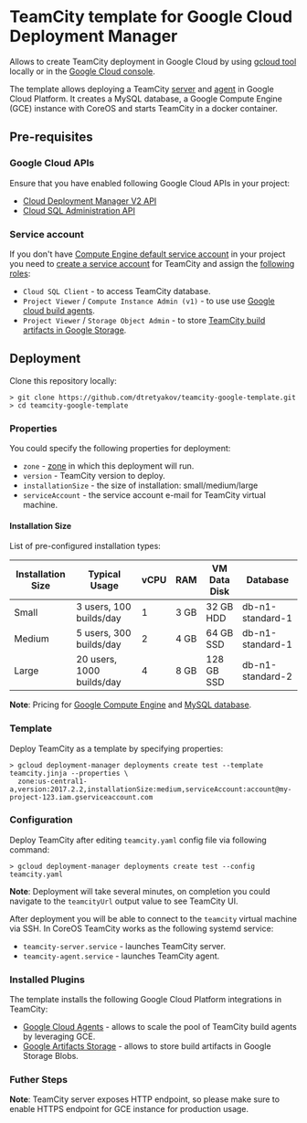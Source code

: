 # TeamCity template for Google Cloud Deployment Manager

Allows to create TeamCity deployment in Google Cloud by using [gcloud tool](https://cloud.google.com/sdk/gcloud/) locally or in the [Google Cloud console](https://console.cloud.google.com/).

The template allows deploying a TeamCity [server](https://hub.docker.com/r/jetbrains/teamcity-server/) and [agent](https://hub.docker.com/r/jetbrains/teamcity-agent/) in Google Cloud Platform. It creates a MySQL database, a Google Compute Engine (GCE) instance with CoreOS and starts TeamCity in a docker container.

## Pre-requisites

### Google Cloud APIs

Ensure that you have enabled following Google Cloud APIs in your project:
* [Cloud Deployment Manager V2 API](https://console.cloud.google.com/apis/api/deploymentmanager.googleapis.com/overview)
* [Cloud SQL Administration API](https://console.developers.google.com/apis/api/sqladmin.googleapis.com/overview)

### Service account

If you don't have [Compute Engine default service account](https://cloud.google.com/compute/docs/access/service-accounts#compute_engine_default_service_account) in your project you need to [create a service account](https://cloud.google.com/compute/docs/access/service-accounts#newserviceaccounts) for TeamCity and assign the [following roles](https://cloud.google.com/iam/docs/understanding-roles):
* `Cloud SQL Client` - to access TeamCity database.
* `Project Viewer` / `Compute Instance Admin (v1)` - to use use [Google cloud build agents](https://plugins.jetbrains.com/plugin/9704-google-cloud-agents).
* `Project Viewer` / `Storage Object Admin` - to store [TeamCity build artifacts in Google Storage](https://plugins.jetbrains.com/plugin/9634-google-artifact-storage).

## Deployment

Clone this repository locally:
```
> git clone https://github.com/dtretyakov/teamcity-google-template.git
> cd teamcity-google-template
```

### Properties

You could specify the following properties for deployment:

* `zone` - [zone](https://cloud.google.com/compute/docs/regions-zones/) in which this deployment will run.
* `version` - TeamCity version to deploy.
* `installationSize` - the size of installation: small/medium/large
* `serviceAccount` - the service account e-mail for TeamCity virtual machine.

#### Installation Size

List of pre-configured installation types:

| Installation Size | Typical Usage             | vCPU | RAM  | VM Data Disk | Database         |
| ----------------- | ------------------------- | ---- | ---- | ------------ | ---------------- |
| Small             | 3 users, 100 builds/day   | 1    | 3 GB | 32 GB HDD    | db-n1-standard-1 |
| Medium            | 5 users, 300 builds/day   | 2    | 4 GB | 64 GB SSD    | db-n1-standard-1 |
| Large             | 20 users, 1000 builds/day | 4    | 8 GB | 128 GB SSD   | db-n1-standard-2 |

**Note**: Pricing for [Google Compute Engine](https://cloud.google.com/compute/pricing#custommachinetypepricing) and [MySQL database](https://cloud.google.com/sql/docs/mysql/pricing).

### Template

Deploy TeamCity as a template by specifying properties:
```
> gcloud deployment-manager deployments create test --template teamcity.jinja --properties \
  zone:us-central1-a,version:2017.2.2,installationSize:medium,serviceAccount:account@my-project-123.iam.gserviceaccount.com
```

### Configuration

Deploy TeamCity after editing `teamcity.yaml` config file via following command:
```
> gcloud deployment-manager deployments create test --config teamcity.yaml
```

**Note**: Deployment will take several minutes, on completion you could navigate to the `teamcityUrl` output value to see TeamCity UI.

After deployment you will be able to connect to the `teamcity` virtual machine via SSH. In CoreOS TeamCity works as the following systemd service:

* `teamcity-server.service` - launches TeamCity server.
* `teamcity-agent.service` - launches TeamCity agent.

### Installed Plugins

The template installs the following Google Cloud Platform integrations in TeamCity:

* [Google Cloud Agents](https://plugins.jetbrains.com/plugin/9260-azure-resource-manager-cloud-support) - allows to scale the pool of TeamCity build agents by leveraging GCE.
* [Google Artifacts Storage](https://plugins.jetbrains.com/plugin/9634-google-artifact-storage) - allows to store build artifacts in Google Storage Blobs.

### Futher Steps

**Note**: TeamCity server exposes HTTP endpoint, so please make sure to enable HTTPS endpoint for GCE instance for production usage.
